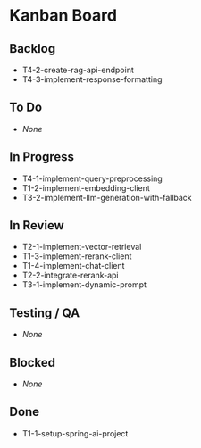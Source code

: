 # Kanban Board

## Backlog
- T4-2-create-rag-api-endpoint
- T4-3-implement-response-formatting

## To Do
- _None_

## In Progress
- T4-1-implement-query-preprocessing
- T1-2-implement-embedding-client
- T3-2-implement-llm-generation-with-fallback

## In Review
- T2-1-implement-vector-retrieval
- T1-3-implement-rerank-client
- T1-4-implement-chat-client
- T2-2-integrate-rerank-api
- T3-1-implement-dynamic-prompt

## Testing / QA
- _None_

## Blocked
- _None_

## Done
- T1-1-setup-spring-ai-project
